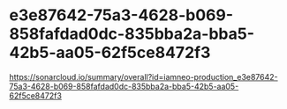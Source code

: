 # e3e87642-75a3-4628-b069-858fafdad0dc-835bba2a-bba5-42b5-aa05-62f5ce8472f3
https://sonarcloud.io/summary/overall?id=iamneo-production_e3e87642-75a3-4628-b069-858fafdad0dc-835bba2a-bba5-42b5-aa05-62f5ce8472f3
